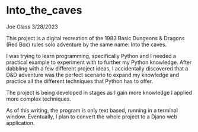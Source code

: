 # Into_the_caves
Joe Glass
3/28/2023

This project is a digital recreation of the 1983 Basic Dungeons & Dragons (Red Box) rules solo adventure by the same name: Into the caves.

I was trying to learn programming, specifically Python and I needed a practical example to experiment with to further my Python knowledge. 
After dabbling with a few different project ideas, I accidentally discovered that a D&D adventure was the perfect scenario to expand my knowledge
and practice all the different techniques that Python has to offer.

The project is being developed in stages as I gain more knowledge I applied more complex techniques.

As of this writing, the program is only text based, running in a terminal window. Eventually, I plan to convert the whole project to a Djano web application.

